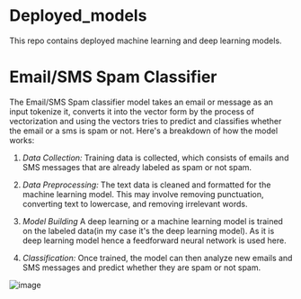 # Deployed_models
This repo contains deployed machine learning and deep learning models.


# Email/SMS Spam Classifier
The Email/SMS Spam classifier model takes an email or message as an input tokenize it, converts it into the vector form by the process of vectorization and using the vectors tries to predict and classifies whether the email or a sms is spam or not.
Here's a breakdown of how the model works:
1. *Data Collection:*  Training data is collected, which consists of emails and SMS messages that are already labeled as spam or not spam.

2. *Data Preprocessing:* The text data is cleaned and formatted for the machine learning model. This may involve removing punctuation, converting text to lowercase, and removing irrelevant words.

3. *Model Building*  A deep learning or a machine learning model is trained on the labeled data(in my case it's the deep learning model). As it is deep learning model hence a feedforward neural network is used here.

4. *Classification:* Once trained, the model can then analyze new emails and SMS messages and predict whether they are spam or not spam.


![image](https://github.com/SP4567/Deployed_models/assets/92623123/9706b94b-c76f-4e37-99ab-4198441e4c71)

